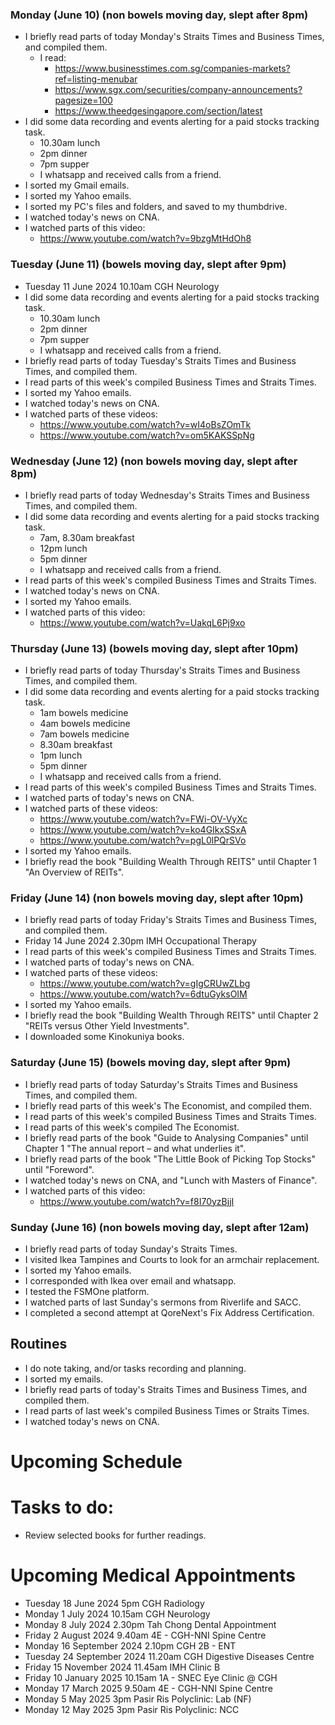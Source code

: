 ### Monday (June 10) (non bowels moving day, slept after 8pm)
- I briefly read parts of today Monday's Straits Times and Business Times, and compiled them.
    - I read:
        - https://www.businesstimes.com.sg/companies-markets?ref=listing-menubar
        - https://www.sgx.com/securities/company-announcements?pagesize=100
        - https://www.theedgesingapore.com/section/latest
- I did some data recording and events alerting for a paid stocks tracking task.
    - 10.30am lunch
    - 2pm dinner
    - 7pm supper
    - I whatsapp and received calls from a friend.
- I sorted my Gmail emails.
- I sorted my Yahoo emails.
- I sorted my PC's files and folders, and saved to my thumbdrive.
- I watched today's news on CNA.
- I watched parts of this video:
    - https://www.youtube.com/watch?v=9bzgMtHdOh8

### Tuesday (June 11) (bowels moving day, slept after 9pm)
- Tuesday 11 June 2024 10.10am CGH Neurology
- I did some data recording and events alerting for a paid stocks tracking task.
    - 10.30am lunch
    - 2pm dinner
    - 7pm supper
    - I whatsapp and received calls from a friend.
- I briefly read parts of today Tuesday's Straits Times and Business Times, and compiled them.
- I read parts of this week's compiled Business Times and Straits Times.
- I sorted my Yahoo emails.
- I watched today's news on CNA.
- I watched parts of these videos:
    - https://www.youtube.com/watch?v=wI4oBsZOmTk
    - https://www.youtube.com/watch?v=om5KAKSSpNg

### Wednesday (June 12) (non bowels moving day, slept after 8pm)
- I briefly read parts of today Wednesday's Straits Times and Business Times, and compiled them.
- I did some data recording and events alerting for a paid stocks tracking task.
    - 7am, 8.30am breakfast
    - 12pm lunch
    - 5pm dinner
    - I whatsapp and received calls from a friend.
- I read parts of this week's compiled Business Times and Straits Times.
- I watched today's news on CNA.
- I sorted my Yahoo emails.
- I watched parts of this video:
    - https://www.youtube.com/watch?v=UakqL6Pj9xo

### Thursday (June 13) (bowels moving day, slept after 10pm)
- I briefly read parts of today Thursday's Straits Times and Business Times, and compiled them.
- I did some data recording and events alerting for a paid stocks tracking task.
    - 1am bowels medicine
    - 4am bowels medicine
    - 7am bowels medicine
    - 8.30am breakfast
    - 1pm lunch
    - 5pm dinner
    - I whatsapp and received calls from a friend.
- I read parts of this week's compiled Business Times and Straits Times.
- I watched parts of today's news on CNA.
- I watched parts of these videos:
    - https://www.youtube.com/watch?v=FWi-OV-VyXc
    - https://www.youtube.com/watch?v=ko4GIkxSSxA
    - https://www.youtube.com/watch?v=pgL0lPQrSVo
- I sorted my Yahoo emails.
- I briefly read the book "Building Wealth Through REITS" until Chapter 1 "An Overview of REITs".

### Friday (June 14) (non bowels moving day, slept after 10pm)
- I briefly read parts of today Friday's Straits Times and Business Times, and compiled them.
- Friday 14 June 2024 2.30pm IMH Occupational Therapy
- I read parts of this week's compiled Business Times and Straits Times.
- I watched parts of today's news on CNA.
- I watched parts of these videos:
    - https://www.youtube.com/watch?v=gIgCRUwZLbg
    - https://www.youtube.com/watch?v=6dtuGyksOIM
- I sorted my Yahoo emails.
- I briefly read the book "Building Wealth Through REITS" until Chapter 2 "REITs versus Other Yield Investments".
- I downloaded some Kinokuniya books.

### Saturday (June 15) (bowels moving day, slept after 9pm)
- I briefly read parts of today Saturday's Straits Times and Business Times, and compiled them.
- I briefly read parts of this week's The Economist, and compiled them.
- I read parts of this week's compiled Business Times and Straits Times.
- I read parts of this week's compiled The Economist.
- I briefly read parts of the book "Guide to Analysing Companies" until Chapter 1 "The annual report – and what underlies it".
- I briefly read parts of the book "The Little Book of Picking Top Stocks" until "Foreword".
- I watched today's news on CNA, and "Lunch with Masters of Finance".
- I watched parts of this video:
    - https://www.youtube.com/watch?v=f8I70yzBjjI

### Sunday (June 16) (non bowels moving day, slept after 12am)
- I briefly read parts of today Sunday's Straits Times.
- I visited Ikea Tampines and Courts to look for an armchair replacement.
- I sorted my Yahoo emails.
- I corresponded with Ikea over email and whatsapp.
- I tested the FSMOne platform.
- I watched parts of last Sunday's sermons from Riverlife and SACC.
- I completed a second attempt at QoreNext's Fix Address Certification.



## Routines
- I do note taking, and/or tasks recording and planning.
- I sorted my emails.
- I briefly read parts of today's Straits Times and Business Times, and compiled them.
- I read parts of last week's compiled Business Times or Straits Times.
- I watched today's news on CNA.

# Upcoming Schedule

# Tasks to do:
- Review selected books for further readings.

# Upcoming Medical Appointments
- Tuesday 18 June 2024 5pm CGH Radiology
- Monday 1 July 2024 10.15am CGH Neurology
- Monday 8 July 2024 2.30pm Tah Chong Dental Appointment
- Friday 2 August 2024 9.40am 4E - CGH-NNI Spine Centre
- Monday 16 September 2024 2.10pm CGH 2B - ENT
- Tuesday 24 September 2024 11.20am CGH Digestive Diseases Centre
- Friday 15 November 2024 11.45am IMH Clinic B
- Friday 10 January 2025 10.15am 1A - SNEC Eye Clinic @ CGH
- Monday 17 March 2025 9.50am 4E - CGH-NNI Spine Centre
- Monday 5 May 2025 3pm Pasir Ris Polyclinic: Lab (NF)
- Monday 12 May 2025 3pm Pasir Ris Polyclinic: NCC
